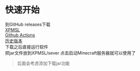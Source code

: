 # 快速开始
到GitHub releases下载  
[XPMSL](https://github.com/ymh0000123/XPMSL/releases)  
[Github Actions](https://github.com/ymh0000123/XPMSL/actions/workflows/python-build-win.yml)  
[历史版本](./historicalversion)  
下载之后直接运行软件  
把jar文件放到XPMSL/sever 点击启动Minecraft服务器就可以使用了  
> 后面会考虑添加下载jar功能